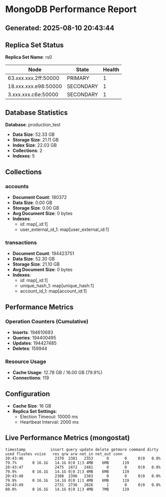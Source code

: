# MongoDB Performance Report

## Generated: 2025-08-10 20:43:44

## Replica Set Status

**Replica Set Name**: rs0

| Node | State | Health |
|------|-------|--------|
| 63.xxx.xxx.2ff:50000 | PRIMARY | 1 |
| 18.xxx.xxx.e98:50000 | SECONDARY | 1 |
| 3.xxx.xxx.c6e:50000 | SECONDARY | 1 |

## Database Statistics

**Database**: production_test

- **Data Size**: 52.33 GB
- **Storage Size**: 21.11 GB
- **Index Size**: 22.03 GB
- **Collections**: 2
- **Indexes**: 5

## Collections

### accounts
- **Document Count**: 180372
- **Data Size**: 0.00 GB
- **Storage Size**: 0.00 GB
- **Avg Document Size**: 0 bytes
- **Indexes**:
  - _id_: map[_id:1]
  - user_external_id_1: map[user_external_id:1]

### transactions
- **Document Count**: 194423751
- **Data Size**: 52.30 GB
- **Storage Size**: 21.10 GB
- **Avg Document Size**: 0 bytes
- **Indexes**:
  - _id_: map[_id:1]
  - unique_hash_1: map[unique_hash:1]
  - account_id_1: map[account_id:1]

## Performance Metrics

### Operation Counters (Cumulative)
- **Inserts**: 194610693
- **Queries**: 194400495
- **Updates**: 194427485
- **Deletes**: 159944

### Resource Usage
- **Cache Usage**: 12.78 GB / 16.00 GB (79.9%)
- **Connections**: 119

## Configuration

- **Cache Size**: 16 GB
- **Replica Set Settings**:
  - Election Timeout: 10000 ms
  - Heartbeat Interval: 2000 ms

## Live Performance Metrics (mongostat)

```
timestamp           insert query update delete getmore command dirty used flushes vsize   res qrw arw net_in net_out conn
20:43:46              2370  2381   2353      0       0     0|0   0.0% 79.7%       0 16.1G   14.1G 0|0 1|3 4MB    6MB      119
20:43:47              2475  2472   2481      0       0     0|0   0.0% 79.9%       0 16.1G   14.1G 0|0 2|3 4MB    6MB      119
20:43:48              2388  2396   2383      0       0     0|0   0.0% 79.9%       0 16.1G   14.1G 0|0 1|1 4MB    6MB      119
20:43:49              2731  2736   2826      1       0     0|0   0.0% 80.0%       0 16.1G   14.1G 0|0 1|3 4MB    7MB      119
```
